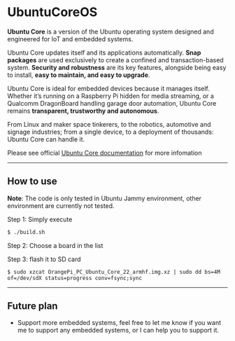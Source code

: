 # UbuntuCoreOS

**Ubuntu Core** is a version of the Ubuntu operating system designed and engineered for IoT and embedded systems.

Ubuntu Core updates itself and its applications automatically. **Snap packages** are used exclusively to create a confined and transaction-based system. **Security and robustness** are its key features, alongside being easy to install, **easy to maintain, and easy to upgrade**.

Ubuntu Core is ideal for embedded devices because it manages itself. Whether it’s running on a Raspberry Pi hidden for media streaming, or a Qualcomm DragonBoard handling garage door automation, Ubuntu Core remains **transparent, trustworthy and autonomous**.

From Linux and maker space tinkerers, to the robotics, automotive and signage industries; from a single device, to a deployment of thousands: Ubuntu Core can handle it.

Please see official [Ubuntu Core documentation](https://ubuntu.com/core/docs) for more infomation

---

## How to use
**Note**: The code is only tested in Ubuntu Jammy environment, other environment are currently not tested.

Step 1: Simply execute
```sh
$ ./build.sh
```
Step 2: Choose a board in the list

Step 3: flash it to SD card
```
$ sudo xzcat OrangePi_PC_Ubuntu_Core_22_armhf.img.xz | sudo dd bs=4M of=/dev/sdX status=progress conv=fsync;sync
```

---

## Future plan
- Support more embedded systems, feel free to let me know if you want me to support any embedded systems, or I can help you to support it.